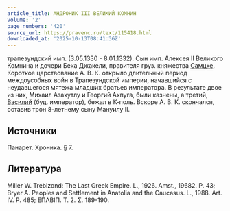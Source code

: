 ```yaml
---
article_title: АНДРОНИК III ВЕЛИКИЙ КОМНИН
volume: '2'
page_numbers: '420'
source_url: https://pravenc.ru/text/115418.html
downloaded_at: '2025-10-13T08:41:36Z'
---
```


трапезундский имп. (3.05.1330 - 8.01.1332). Сын имп. Алексея II Великого Комнина и дочери Бека Джакели, правителя груз. княжества [Самцхе](https://pravenc.ru/text/Самцхе.html). Короткое царствование А. В. К. открыло длительный период междоусобных войн в Трапезундской империи, начавшийся с неудавшегося мятежа младших братьев императора. В результате двое из них, Михаил Азахутлу и Георгий Ахпуга, были казнены, а третий, [Василий](https://pravenc.ru/text/Василий.html) (буд. император), бежал в К-поль. Вскоре А. В. К. скончался, оставив трон 8-летнему сыну Мануилу II.

## Источники

Панарет. Хроника. § 7.

## Литература

Miller W. Trebizond: The Last Greek Empire. L., 1926. Amst., 19682. P. 43; Bryer A. Peoples and Settlement in Anatolia and the Caucasus. L., 1988. Art. IV. P. 485; ΕΠΛΒΙΠ. Τ. 2. Σ. 189-190.
